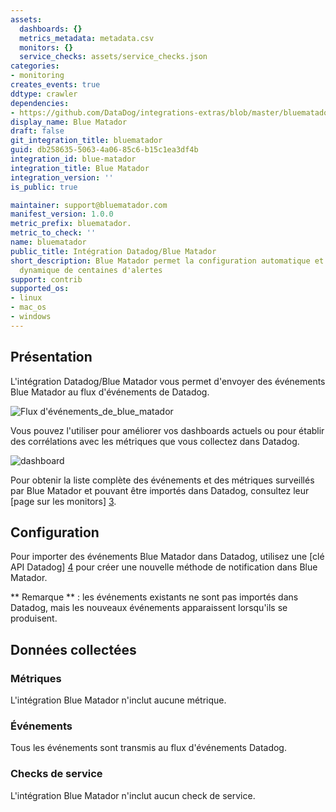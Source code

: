 ```yaml
---
assets:
  dashboards: {}
  metrics_metadata: metadata.csv
  monitors: {}
  service_checks: assets/service_checks.json
categories:
- monitoring
creates_events: true
ddtype: crawler
dependencies:
- https://github.com/DataDog/integrations-extras/blob/master/bluematador/README.md
display_name: Blue Matador
draft: false
git_integration_title: bluematador
guid: db258635-5063-4a06-85c6-b15c1ea3df4b
integration_id: blue-matador
integration_title: Blue Matador
integration_version: ''
is_public: true

maintainer: support@bluematador.com
manifest_version: 1.0.0
metric_prefix: bluematador.
metric_to_check: ''
name: bluematador
public_title: Intégration Datadog/Blue Matador
short_description: Blue Matador permet la configuration automatique et le stockage
  dynamique de centaines d'alertes
support: contrib
supported_os:
- linux
- mac_os
- windows
---
```




## Présentation

L'intégration Datadog/Blue Matador vous permet d'envoyer des événements Blue Matador au flux d'événements de Datadog.

![Flux d'événements_de_blue_matador][1]

Vous pouvez l'utiliser pour améliorer vos dashboards actuels ou pour établir des corrélations avec les métriques que vous collectez dans Datadog.

![dashboard][2]

Pour obtenir la liste complète des événements et des métriques surveillés par Blue Matador et pouvant être importés dans Datadog, consultez leur [page sur les monitors] [3].

## Configuration

Pour importer des événements Blue Matador dans Datadog, utilisez une [clé API Datadog] [4] pour créer une nouvelle méthode de notification dans Blue Matador.

** Remarque ** : les événements existants ne sont pas importés dans Datadog, mais les nouveaux événements apparaissent lorsqu'ils se produisent.

## Données collectées

### Métriques

L'intégration Blue Matador n'inclut aucune métrique.

### Événements

Tous les événements sont transmis au flux d'événements Datadog.

### Checks de service

L'intégration Blue Matador n'inclut aucun check de service.

[1]: https://raw.githubusercontent.com/DataDog/integrations-extras/master/bluematador/images/eventstream.png
[2]: https://raw.githubusercontent.com/DataDog/integrations-extras/master/bluematador/images/dashboard.png
[3]: https://www.bluematador.com/monitored-events
[4]: https://app.datadoghq.com/organization-settings/api-keys
